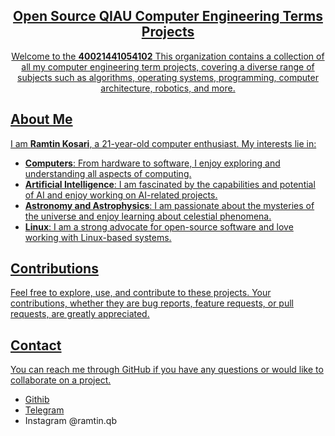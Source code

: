 <p align="center">
  <a href="https://github.com/40021441054102">
</p>

<div align="center">
    <h2>Open Source QIAU Computer Engineering Terms Projects</h2>
    <p size="2">
        Welcome to the <b>40021441054102</b> This organization contains a collection of all my computer engineering term projects, covering a diverse range of subjects such as algorithms, operating systems, programming, computer architecture, robotics, and more.
    </p>
</div>

<!--
## Projects

Here is a brief overview of the types of projects you can find in this repository:

- **Algorithms**: Implementation of various algorithms including sorting, searching, graph algorithms, and optimization techniques.
- **Operating Systems**: Projects related to process management, memory management, file systems, and kernel development.
- **Programming**: Code examples and projects in different programming languages including Python, C++, Java, and more.
- **Computer Architecture**: Projects related to CPU design, microarchitecture, pipelining, and hardware simulations.
- **Robotics**: Projects involving robot design, sensor integration, and autonomous navigation systems.
-->
## About Me

I am **Ramtin Kosari**, a 21-year-old computer enthusiast. My interests lie in:

- **Computers**: From hardware to software, I enjoy exploring and understanding all aspects of computing.
- **Artificial Intelligence**: I am fascinated by the capabilities and potential of AI and enjoy working on AI-related projects.
- **Astronomy and Astrophysics**: I am passionate about the mysteries of the universe and enjoy learning about celestial phenomena.
- **Linux**: I am a strong advocate for open-source software and love working with Linux-based systems.

## Contributions
Feel free to explore, use, and contribute to these projects. Your contributions, whether they are bug reports, feature requests, or pull requests, are greatly appreciated.

## Contact
You can reach me through GitHub if you have any questions or would like to collaborate on a project.
- [Githib](github.com/ramtinkosari)
- [Telegram](t.me/RamtinKosari)
- Instagram @ramtin.qb
